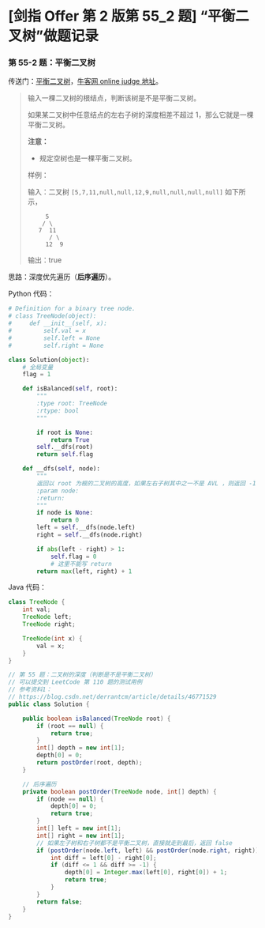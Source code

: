 # [剑指 Offer 第 2 版第 55_2 题] “平衡二叉树”做题记录

### 第 55-2 题：平衡二叉树

传送门：[平衡二叉树](https://www.acwing.com/problem/content/68/)，[牛客网 online judge 地址](https://www.nowcoder.com/practice/8b3b95850edb4115918ecebdf1b4d222?tpId=13&tqId=11192&tPage=2&rp=2&ru=/ta/coding-interviews&qru=/ta/coding-interviews/question-ranking)。

>输入一棵二叉树的根结点，判断该树是不是平衡二叉树。
>
>如果某二叉树中任意结点的左右子树的深度相差不超过 $1$，那么它就是一棵平衡二叉树。
>
>**注意：**
>
>- 规定空树也是一棵平衡二叉树。
>
>样例：
>
>输入：二叉树 `[5,7,11,null,null,12,9,null,null,null,null]` 如下所示，
>```
>      5
>     / \
>    7  11
>       / \
>      12  9
>```
>输出：true


思路：深度优先遍历（**后序遍历**）。

Python 代码：

```python
# Definition for a binary tree node.
# class TreeNode(object):
#     def __init__(self, x):
#         self.val = x
#         self.left = None
#         self.right = None

class Solution(object):
    # 全局变量
    flag = 1

    def isBalanced(self, root):
        """
        :type root: TreeNode
        :rtype: bool
        """

        if root is None:
            return True
        self.__dfs(root)
        return self.flag

    def __dfs(self, node):
        """
        返回以 root 为根的二叉树的高度，如果左右子树其中之一不是 AVL ，则返回 -1
        :param node:
        :return:
        """
        if node is None:
            return 0
        left = self.__dfs(node.left)
        right = self.__dfs(node.right)

        if abs(left - right) > 1:
            self.flag = 0
            # 这里不能写 return
        return max(left, right) + 1
```

Java 代码：

```java
class TreeNode {
    int val;
    TreeNode left;
    TreeNode right;

    TreeNode(int x) {
        val = x;
    }
}

// 第 55 题：二叉树的深度（判断是不是平衡二叉树）
// 可以提交到 LeetCode 第 110 题的测试用例
// 参考资料1：
// https://blog.csdn.net/derrantcm/article/details/46771529
public class Solution {

    public boolean isBalanced(TreeNode root) {
        if (root == null) {
            return true;
        }
        int[] depth = new int[1];
        depth[0] = 0;
        return postOrder(root, depth);
    }

    // 后序遍历
    private boolean postOrder(TreeNode node, int[] depth) {
        if (node == null) {
            depth[0] = 0;
            return true;
        }
        int[] left = new int[1];
        int[] right = new int[1];
        // 如果左子树和右子树都不是平衡二叉树，直接就走到最后，返回 false
        if (postOrder(node.left, left) && postOrder(node.right, right)) {
            int diff = left[0] - right[0];
            if (diff <= 1 && diff >= -1) {
                depth[0] = Integer.max(left[0], right[0]) + 1;
                return true;
            }
        }
        return false;
    }
}
```

<script src='https://cdnjs.cloudflare.com/ajax/libs/mathjax/2.7.5/MathJax.js?config=TeX-MML-AM_CHTML' async></script>

<script type="text/x-mathjax-config">
MathJax.Hub.Config({
tex2jax: {
  inlineMath: [['$','$'], ['\\(','\\)']],
  processEscapes: true
  },
displayAlign : "left",
TeX: {
        equationNumbers: {
            autoNumber: "all",
            useLabelIds: true
        }
    },
    "HTML-CSS": {
        linebreaks: {
            automatic: true
        },
        scale: 100,
        styles: {
          ".MathJax_Display": {
            "text-align": "left",
            "width" : "auto",
            "margin": "10px 0px 10px 0px !important",
            "background-color": "#f5f5f5 !important",
            "border-radius": "3px !important",
            border:  "1px solid #ccc !important",
            padding: "5px 5px 5px 5px !important"
          },
          ".MathJax": {
            "background-color": "#f5f5f5 !important",
            padding: "2px 2px 2px 2px !important"
          }
        }
    },
    SVG: {
        linebreaks: {
            automatic: true
        }
    }
});
</script>


